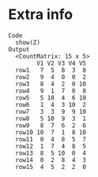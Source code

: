 # Extra info

    Code
      show(Z)
    Output
      <CountMatrix: 15 x 5>
            V1 V2 V3 V4 V5
      row1   7  5  8  3  8
      row2   9  4  0  0  2
      row3   8  4  2  0 10
      row4   9  1  7  0  8
      row5   5 10  4  6 10
      row6   1  4  3 10  2
      row7   3  3  9  9 10
      row8   5 10  9  3  1
      row9   8  7  6  2  6
      row10 10  7  1  8 10
      row11  0  4  8  5  7
      row12  1  7  4  8  5
      row13  8  5 10  0  4
      row14  0  2  8  4  3
      row15  4  5  2  2  0

